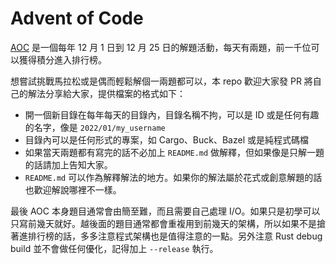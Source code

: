 # Advent of Code

[AOC](https://adventofcode.com) 是一個每年 12 月 1 日到 12 月 25 日的解題活動，每天有兩題，前一千位可以獲得積分進入排行榜。

想嘗試挑戰馬拉松或是偶而輕鬆解個一兩題都可以，本 repo 歡迎大家發 PR 將自己的解法分享給大家，提供檔案的格式如下：

- 開一個新目錄在每年每天的目錄內，目錄名稱不拘，可以是 ID 或是任何有趣的名字，像是 `2022/01/my_username`
- 目錄內可以是任何形式的專案，如 Cargo、Buck、Bazel 或是純程式碼檔
- 如果當天兩題都有寫完的話不必加上 `README.md` 做解釋，但如果像是只解一題的話請加上告知大家。
- `README.md` 可以作為解釋解法的地方。如果你的解法屬於花式或創意解題的話也歡迎解說哪裡不一樣。

最後 AOC 本身題目通常會由簡至難，而且需要自己處理 I/O。如果只是初學可以只寫前幾天就好。越後面的題目通常都會重複用到前幾天的架構，所以如果不是搶著進排行榜的話，多多注意程式架構也是值得注意的一點。另外注意 Rust debug build 並不會做任何優化，記得加上 `--release` 執行。

